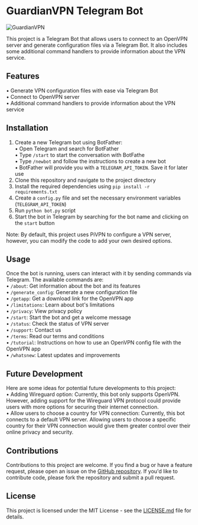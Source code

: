 # GuardianVPN Telegram Bot

![GuardianVPN](https://user-images.githubusercontent.com/125820963/227031972-c2d5c1ba-9b0d-4b47-9860-c3abc8a0d392.png)

This project is a Telegram Bot that allows users to connect to an OpenVPN server and generate configuration files via a Telegram Bot. It also includes some additional command handlers to provide information about the VPN service.

## Features
• Generate VPN configuration files with ease via Telegram Bot  
• Connect to OpenVPN server  
• Additional command handlers to provide information about the VPN service  

## Installation
1. Create a new Telegram bot using BotFather:  
    • Open Telegram and search for BotFather  
    • Type `/start` to start the conversation with BotFathe  
    • Type `/newbot` and follow the instructions to create a new bot  
    • BotFather will provide you with a `TELEGRAM_API_TOKEN`. Save it for later use  
2. Clone this repository and navigate to the project directory
3. Install the required dependencies using `pip install -r requirements.txt`
4. Create a `config.py` file and set the necessary environment variables (`TELEGRAM_API_TOKEN`) 
5. Run `python bot.py` script
6. Start the bot in Telegram by searching for the bot name and clicking on the `start` button  

Note: By default, this project uses PiVPN to configure a VPN server, however, you can modify the code to add your own desired options.

## Usage
Once the bot is running, users can interact with it by sending commands via Telegram. The available commands are:  
• `/about`: Get information about the bot and its features  
• `/generate_config`: Generate a new configuration file  
• `/getapp`: Get a download link for the OpenVPN app  
• `/limitations`: Learn about bot's limitations  
• `/privacy`: View privacy policy  
• `/start`: Start the bot and get a welcome message  
• `/status`: Check the status of VPN server  
• `/support`: Contact us  
• `/terms`: Read our terms and conditions  
• `/tutorial`: Instructions on how to use an OpenVPN config file with the OpenVPN app  
• `/whatsnew`: Latest updates and improvements  

## Future Development
Here are some ideas for potential future developments to this project:  
• Adding Wireguard option: Currently, this bot only supports OpenVPN. However, adding support for the Wireguard VPN protocol could provide users with more options for securing their internet connection.  
• Allow users to choose a country for VPN connection: Currently, this bot connects to a default VPN server. Allowing users to choose a specific country for their VPN connection would give them greater control over their online privacy and security.

## Contributions
Contributions to this project are welcome. If you find a bug or have a feature request, please open an issue on the [GitHub repository](https://github.com/mearashadowfax/GuardianVPN/issues). If you'd like to contribute code, please fork the repository and submit a pull request.

## License
This project is licensed under the MIT License - see the [LICENSE.md](https://github.com/mearashadowfax/GuardianVPN/blob/main/LICENSE) file for details.
